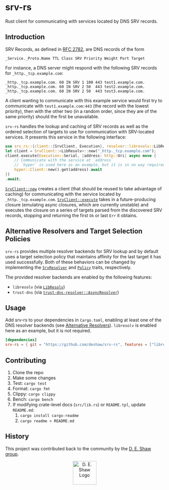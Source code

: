 # srv-rs

Rust client for communicating with services located by DNS SRV records.

## Introduction

SRV Records, as defined in [RFC 2782](https://tools.ietf.org/html/rfc2782),
are DNS records of the form

`_Service._Proto.Name TTL Class SRV Priority Weight Port Target`

For instance, a DNS server might respond with the following SRV records for
`_http._tcp.example.com`:

```
_http._tcp.example.com. 60 IN SRV 1 100 443 test1.example.com.
_http._tcp.example.com. 60 IN SRV 2 50  443 test2.example.com.
_http._tcp.example.com. 60 IN SRV 2 50  443 test3.example.com.
```

A client wanting to communicate with this example service would first try to
communicate with `test1.example.com:443` (the record with the lowest
priority), then with the other two (in a random order, since they are of the
same priority) should the first be unavailable.

`srv-rs` handles the lookup and caching of SRV records as well as the ordered
selection of targets to use for communication with SRV-located services.
It presents this service in the following interface:

```rust
use srv_rs::{client::{SrvClient, Execution}, resolver::libresolv::LibResolv};
let client = SrvClient::<LibResolv>::new("_http._tcp.example.com");
client.execute(Execution::Serial, |address: http::Uri| async move {
    // Communicate with the service at `address`
    // `hyper` is used here as an example, but it is in no way required
    hyper::Client::new().get(address).await
})
.await;
```

[`SrvClient::new`] creates a client (that should be reused to take advantage of
caching) for communicating with the service located by `_http._tcp.example.com`.
[`SrvClient::execute`] takes in a future-producing closure (emulating async
closures, which are currently unstable) and executes the closure on a series of
targets parsed from the discovered SRV records, stopping and returning the
first `Ok` or last `Err` it obtains.

## Alternative Resolvers and Target Selection Policies

`srv-rs` provides multiple resolver backends for SRV lookup and by default uses
a target selection policy that maintains affinity for the last target it has
used successfully. Both of these behaviors can be changed by implementing the
[`SrvResolver`] and [`Policy`] traits, respectively.

The provided resolver backends are enabled by the following features:

- `libresolv` (via [`LibResolv`])
- `trust-dns` (via [`trust-dns-resolver::AsyncResolver`])

[`SrvClient::new`]: client/struct.SrvClient.html#method.new
[`SrvClient::execute`]: client/struct.SrvClient.html#method.execute
[`SrvResolver`]: resolver/trait.SrvResolver.html
[`Policy`]: client/policy/trait.Policy.html
[`LibResolv`]: resolver/libresolv/struct.LibResolv.html
[`trust-dns-resolver::AsyncResolver`]: ../trust_dns_resolver/struct.AsyncResolver.html

## Usage

Add srv-rs to your dependencies in `Cargo.toml`, enabling at least one of
the DNS resolver backends (see [Alternative Resolvers](README.md#alternative-resolvers-and-target-selection-policies)).
`libresolv` is enabled here as an example, but it is not required.

```toml
[dependencies]
srv-rs = { git = "https://github.com/deshaw/srv-rs", features = ["libresolv"] }
```

## Contributing

1. Clone the repo
2. Make some changes
3. Test: `cargo test`
4. Format: `cargo fmt`
5. Clippy: `cargo clippy`
6. Bench: `cargo bench`
7. If modifying crate-level docs (`src/lib.rs`) or `README.tpl`, update `README.md`:
    1. `cargo install cargo-readme`
    2. `cargo readme > README.md`

## History

This project was contributed back to the community by the [D. E. Shaw group](https://www.deshaw.com/).

<p align="center">
    <a href="https://www.deshaw.com">
       <img src="https://www.deshaw.com/assets/logos/black_logo_417x125.png" alt="D. E. Shaw Logo" height="75" >
    </a>
</p>

